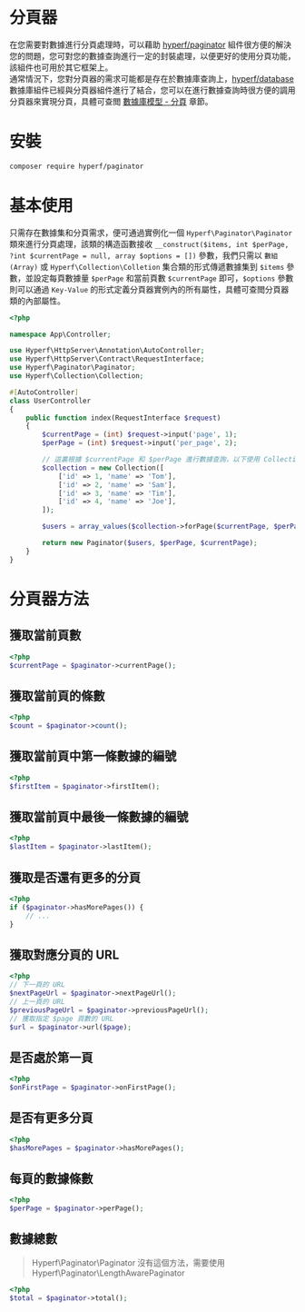 # 分頁器

在您需要對數據進行分頁處理時，可以藉助 [hyperf/paginator](https://github.com/hyperf/paginator) 組件很方便的解決您的問題，您可對您的數據查詢進行一定的封裝處理，以便更好的使用分頁功能，該組件也可用於其它框架上。   
通常情況下，您對分頁器的需求可能都是存在於數據庫查詢上，[hyperf/database](https://github.com/hyperf/database) 數據庫組件已經與分頁器組件進行了結合，您可以在進行數據查詢時很方便的調用分頁器來實現分頁，具體可查閲 [數據庫模型 - 分頁](zh-hk/db/paginator.md) 章節。

# 安裝

```bash
composer require hyperf/paginator
```

# 基本使用

只需存在數據集和分頁需求，便可通過實例化一個 `Hyperf\Paginator\Paginator` 類來進行分頁處理，該類的構造函數接收 `__construct($items, int $perPage, ?int $currentPage = null, array $options = [])` 參數，我們只需以 `數組(Array)` 或 `Hyperf\Collection\Colletion` 集合類的形式傳遞數據集到 `$items` 參數，並設定每頁數據量 `$perPage` 和當前頁數 `$currentPage` 即可，`$options` 參數則可以通過 `Key-Value` 的形式定義分頁器實例內的所有屬性，具體可查閲分頁器類的內部屬性。

```php
<?php

namespace App\Controller;

use Hyperf\HttpServer\Annotation\AutoController;
use Hyperf\HttpServer\Contract\RequestInterface;
use Hyperf\Paginator\Paginator;
use Hyperf\Collection\Collection;

#[AutoController]
class UserController
{
    public function index(RequestInterface $request)
    {
        $currentPage = (int) $request->input('page', 1);
        $perPage = (int) $request->input('per_page', 2);

        // 這裏根據 $currentPage 和 $perPage 進行數據查詢，以下使用 Collection 代替
        $collection = new Collection([
            ['id' => 1, 'name' => 'Tom'],
            ['id' => 2, 'name' => 'Sam'],
            ['id' => 3, 'name' => 'Tim'],
            ['id' => 4, 'name' => 'Joe'],
        ]);

        $users = array_values($collection->forPage($currentPage, $perPage)->toArray());

        return new Paginator($users, $perPage, $currentPage);
    }
}
```

# 分頁器方法

## 獲取當前頁數

```php
<?php
$currentPage = $paginator->currentPage();
```

## 獲取當前頁的條數

```php
<?php
$count = $paginator->count();
```

## 獲取當前頁中第一條數據的編號

```php
<?php
$firstItem = $paginator->firstItem();
```

## 獲取當前頁中最後一條數據的編號

```php
<?php
$lastItem = $paginator->lastItem();
```

## 獲取是否還有更多的分頁

```php
<?php
if ($paginator->hasMorePages()) {
    // ...
}
```

## 獲取對應分頁的 URL

```php
<?php
// 下一頁的 URL
$nextPageUrl = $paginator->nextPageUrl();
// 上一頁的 URL
$previousPageUrl = $paginator->previousPageUrl();
// 獲取指定 $page 頁數的 URL
$url = $paginator->url($page);
```

## 是否處於第一頁

```php
<?php
$onFirstPage = $paginator->onFirstPage();
```

## 是否有更多分頁

```php
<?php
$hasMorePages = $paginator->hasMorePages();
```

## 每頁的數據條數

```php
<?php
$perPage = $paginator->perPage();
```

## 數據總數

> Hyperf\Paginator\Paginator 沒有這個方法，需要使用 Hyperf\Paginator\LengthAwarePaginator

```php
<?php
$total = $paginator->total();
```
